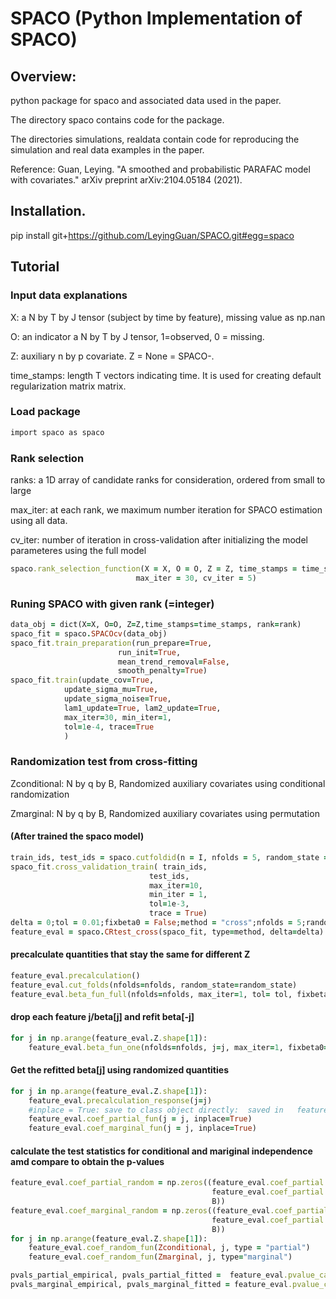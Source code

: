 # SPACO (Python Implementation of SPACO)


## Overview:

python package for spaco and associated data used in the paper.

The directory spaco contains code for the package.

The directories simulations, realdata contain code for reproducing the simulation and real data examples in the paper.

Reference: Guan, Leying. "A smoothed and probabilistic PARAFAC model with covariates." arXiv preprint arXiv:2104.05184 (2021).

## Installation.

pip install git+https://github.com/LeyingGuan/SPACO.git#egg=spaco

## Tutorial
### Input data explanations
X: a N by T by J tensor (subject by time by feature), missing value as np.nan

O: an indicator a N by T by J tensor, 1=observed, 0 = missing.

Z: auxiliary n by p covariate. Z = None = SPACO-.

time_stamps: length T vectors indicating time. It is used for creating default regularization matrix matrix.

### Load package
```ruby
import spaco as spaco
```
### Rank selection
ranks: a  1D array of candidate ranks for consideration, ordered from small to large

max_iter: at each rank, we maximum number iteration for SPACO estimation using all data.

cv_iter: number of iteration in cross-validation after initializing the model parameteres using the full model
```ruby
spaco.rank_selection_function(X = X, O = O, Z = Z, time_stamps = time_stamps, ranks=ranks, early_stop = True,
                            max_iter = 30, cv_iter = 5)                    
```
### Runing SPACO with given rank (=integer)
```ruby
data_obj = dict(X=X, O=O, Z=Z,time_stamps=time_stamps, rank=rank)
spaco_fit = spaco.SPACOcv(data_obj)
spaco_fit.train_preparation(run_prepare=True,
                        run_init=True,
                        mean_trend_removal=False,
                        smooth_penalty=True)
spaco_fit.train(update_cov=True,
            update_sigma_mu=True,
            update_sigma_noise=True,
            lam1_update=True, lam2_update=True,
            max_iter=30, min_iter=1,
            tol=1e-4, trace=True
            )
```
### Randomization test from cross-fitting
Zconditional: N by q by B, Randomized auxiliary covariates using conditional randomization

Zmarginal: N by q by B, Randomized auxiliary covariates using permutation
#### (After trained the spaco model)
```ruby
train_ids, test_ids = spaco.cutfoldid(n = I, nfolds = 5, random_state = 2022)
spaco_fit.cross_validation_train( train_ids,
                               test_ids,
                               max_iter=10,
                               min_iter = 1,
                               tol=1e-3,
                               trace = True)
delta = 0;tol = 0.01;fixbeta0 = False;method = "cross";nfolds = 5;random_state = 0
feature_eval = spaco.CRtest_cross(spaco_fit, type=method, delta=delta)
```
#### precalculate quantities that stay the same for different Z
```ruby
feature_eval.precalculation()
feature_eval.cut_folds(nfolds=nfolds, random_state=random_state)
feature_eval.beta_fun_full(nfolds=nfolds, max_iter=1, tol= tol, fixbeta0=fixbeta0)
```
#### drop each feature j/beta[j] and refit beta[-j]
```ruby
for j in np.arange(feature_eval.Z.shape[1]):
    feature_eval.beta_fun_one(nfolds=nfolds, j=j, max_iter=1, fixbeta0=fixbeta0)
 ```
#### Get the refitted beta[j] using randomized quantities
```ruby 
for j in np.arange(feature_eval.Z.shape[1]):
    feature_eval.precalculation_response(j=j)
    #inplace = True: save to class object directly:  saved in   feature_eval.coef_partial, feature_eval.coef_marginal
    feature_eval.coef_partial_fun(j = j, inplace=True)
    feature_eval.coef_marginal_fun(j = j, inplace=True)
```
#### calculate the test statistics for conditional and mariginal independence amd compare to obtain the p-values 
```ruby
feature_eval.coef_partial_random = np.zeros((feature_eval.coef_partial.shape[0],
                                             feature_eval.coef_partial.shape[1],
                                             B))                                         
feature_eval.coef_marginal_random = np.zeros((feature_eval.coef_partial.shape[0],
                                             feature_eval.coef_partial.shape[1],
                                             B))                                         
for j in np.arange(feature_eval.Z.shape[1]):
    feature_eval.coef_random_fun(Zconditional, j, type = "partial")
    feature_eval.coef_random_fun(Zmarginal, j, type="marginal")

pvals_partial_empirical, pvals_partial_fitted =  feature_eval.pvalue_calculation(type = "partial",pval_fit = True, dist_name ='nct')
pvals_marginal_empirical, pvals_marginal_fitted = feature_eval.pvalue_calculation(type = "marginal",pval_fit = True, dist_name ='nct')
```


